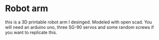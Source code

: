 # Robot arm

this is a 3D printable robot arm I desinged. Modeled with open scad. You will need an arduino uno, three SG-90 servos and some random screws if you want to replicate this.
